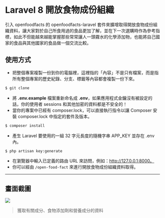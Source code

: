 # Laravel 8 開放食物成份組織

引入 openfoodfacts 的 openfoodfacts-laravel 套件來擴增取得開放食物成份組織資料，讓大家對於自己所食用過的食品更加了解，並在下一次選購時作為參考指標，如此不但能越來越能掌握那些常常讓人一頭霧水的化學添加物，也能將自己國家的食品與其他國家的食品做一個交流比較。

## 使用方式
- 把整個專案複製一份到你的電腦裡，這裡指的「內容」不是只有檔案，而是指所有整個專案的歷史紀錄、分支、標籤等內容都會複製一份下來。
```sh
$ git clone
```
- 將 __.env.example__ 檔案重新命名成 __.env__，如果應用程式金鑰沒有被設定的話，你的使用者 sessions 和其他加密的資料都是不安全的！
- 當你的專案中已經有 composer.lock，可以直接執行指令以讓 Composer 安裝 composer.lock 中指定的套件及版本。
```sh
$ composer install
```
- 產生 Laravel 要使用的一組 32 字元長度的隨機字串 APP_KEY 並存在 .env 內。
```sh
$ php artisan key:generate
```
- 在瀏覽器中輸入已定義的路由 URL 來訪問，例如：http://127.0.0.1:8000。
- 你可以經由 `/open-food-fact` 來進行開放食物成份組織資料取得。

----

## 畫面截圖
![](https://i.imgur.com/jPMkqjs.png)
> 獲取有關成分、食物添加劑和營養成分的資料